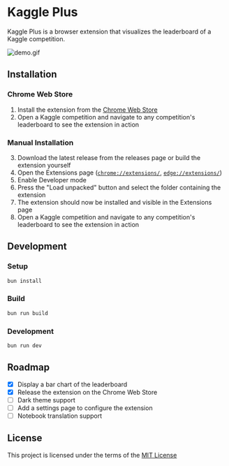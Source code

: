 # Kaggle Plus

Kaggle Plus is a browser extension that visualizes the leaderboard of a Kaggle competition.

![demo.gif](./docs/images/demo.gif)

## Installation

### Chrome Web Store

1. Install the extension from the [Chrome Web Store](https://chromewebstore.google.com/detail/kaggle-plus/ikceihfcnjlaalaaglpadjkgdihdmbim)
2. Open a Kaggle competition and navigate to any competition's leaderboard to see the extension in action

### Manual Installation

3. Download the latest release from the releases page or build the extension yourself
4. Open the Extensions page ([`chrome://extensions/`](chrome://extensions/), [`edge://extensions/`](edge://extensions/))
5. Enable Developer mode
6. Press the "Load unpacked" button and select the folder containing the extension
7. The extension should now be installed and visible in the Extensions page
8. Open a Kaggle competition and navigate to any competition's leaderboard to see the extension in action

## Development

### Setup

```sh
bun install
```

### Build

```sh
bun run build
```

### Development

```sh
bun run dev
```

## Roadmap

- [x] Display a bar chart of the leaderboard
- [x] Release the extension on the Chrome Web Store
- [ ] Dark theme support
- [ ] Add a settings page to configure the extension
- [ ] Notebook translation support

## License

This project is licensed under the terms of the [MIT License](LICENSE)
